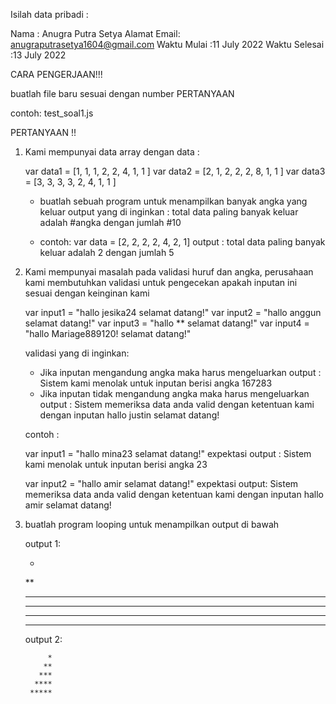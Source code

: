 Isilah data pribadi : 

Nama : Anugra Putra Setya
Alamat Email: anugraputrasetya1604@gmail.com
Waktu Mulai :11 July 2022
Waktu Selesai :13 July 2022

CARA PENGERJAAN!!!

buatlah file baru sesuai dengan number PERTANYAAN

contoh: test_soal1.js

PERTANYAAN !!

1. Kami mempunyai data array dengan data : 

    var data1 = [1, 1, 1, 2, 2, 4, 1, 1 ]
    var data2 = [2, 1, 2, 2, 2, 8, 1, 1 ]
    var data3 = [3, 3, 3, 3, 2, 4, 1, 1 ]

    - buatlah sebuah program untuk menampilkan banyak angka yang keluar
    output yang di inginkan : total data paling banyak keluar adalah #angka dengan jumlah #10

    - contoh:
        var data = [2, 2, 2, 2, 4, 2, 1]
        output : total data paling banyak keluar adalah 2 dengan jumlah 5


2. Kami mempunyai masalah pada validasi huruf dan angka, perusahaan kami membutuhkan validasi untuk pengecekan apakah inputan ini sesuai dengan keinginan kami

    var input1 = "hallo jesika24 selamat datang!"
    var input2 = "hallo anggun selamat datang!"
    var input3 = "hallo ** selamat datang!"
    var input4 = "hallo Mariage889120! selamat datang!"

    validasi yang di inginkan: 

    - Jika inputan mengandung angka maka harus mengeluarkan output : Sistem kami menolak untuk inputan berisi angka 167283
    - Jika inputan tidak mengandung angka maka harus mengeluarkan output : Sistem memeriksa data anda valid dengan ketentuan kami dengan inputan hallo justin selamat datang!

    contoh : 

    var input1 = "hallo mina23 selamat datang!"
    expektasi output : Sistem kami menolak untuk inputan berisi angka 23

    var input2 = "hallo amir selamat datang!"
    expektasi output: Sistem memeriksa data anda valid dengan ketentuan kami dengan inputan hallo amir selamat datang!

3. buatlah program looping untuk menampilkan output di bawah 

   output 1:  

    *
    **
    ***
    ****
    *****
    ******

    output 2: 

            *
           **
          ***
         ****
        *****

